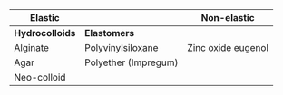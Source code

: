 | Elastic           |                      | Non-elastic        |
| ----------------- | -------------------- | ------------------ |
| **Hydrocolloids** | **Elastomers**       |                    |
| Alginate          | Polyvinylsiloxane    | Zinc oxide eugenol |
| Agar              | Polyether (Impregum) |                    |
| Neo-colloid       |                      |                    |
